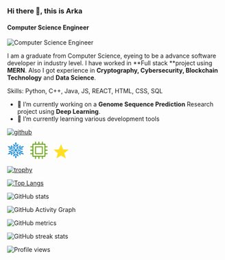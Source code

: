 ### Hi there 👋, this is Arka
#### Computer Science Engineer
![Computer Science Engineer](https://w0.peakpx.com/wallpaper/688/193/HD-wallpaper-ghibli-a%C2%B7-github-topics-a%C2%B7-github-cute-ghibli.jpg)

I am a graduate from Computer Science,  eyeing to be a advance software developer in industry level. I have worked in **Full stack **project using **MERN**. Also I got experience in **Cryptography, Cybersecurity, Blockchain Technology** and **Data Science**.  

Skills: Python, C++, Java, JS, REACT, HTML, CSS, SQL

- 🔭 I’m currently working on a **Genome Sequence Prediction** Research project using **Deep Learning**. 
- 🌱 I’m currently learning various development tools 


[<img src='https://cdn.jsdelivr.net/npm/simple-icons@3.0.1/icons/github.svg' alt='github' height='40'>](https://github.com/Arkadeep-Das-0)  

<a href='https://archiveprogram.github.com/'><img src='https://raw.githubusercontent.com/acervenky/animated-github-badges/master/assets/acbadge.gif' width='40' height='40'></a> <a href='https://docs.github.com/en/developers'><img src='https://raw.githubusercontent.com/acervenky/animated-github-badges/master/assets/devbadge.gif' width='40' height='40'></a> <a href='https://stars.github.com/'><img src='https://raw.githubusercontent.com/acervenky/animated-github-badges/master/assets/starbadge.gif' width='35' height='35'></a> 

[![trophy](https://github-profile-trophy.vercel.app/?username=Arkadeep-Das-0)](https://github.com/ryo-ma/github-profile-trophy)

[![Top Langs](https://github-readme-stats.vercel.app/api/top-langs/?username=Arkadeep-Das-0)](https://github.com/anuraghazra/github-readme-stats)

![GitHub stats](https://github-readme-stats.vercel.app/api?username=Arkadeep-Das-0&show_icons=true&count_private=true)  

![GitHub Activity Graph](https://activity-graph.herokuapp.com/graph?username=Arkadeep-Das-0)  

![GitHub metrics](https://metrics.lecoq.io/Arkadeep-Das-0)  

![GitHub streak stats](https://streak-stats.demolab.com/?user=Arkadeep-Das-0)  

![Profile views](https://gpvc.arturio.dev/Arkadeep-Das-0)  
